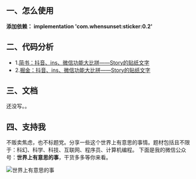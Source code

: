 ## 一、怎么使用

**添加依赖： implementation 'com.whensunset:sticker:0.2'**

## 二、代码分析

- 1.[简书：抖音、ins、微信功能大比拼——Story的贴纸文字](https://www.jianshu.com/p/4cd1dcbd8e8a)
- 2.[掘金：抖音、ins、微信功能大比拼——Story的贴纸文字](https://juejin.im/post/5cb411c75188251aed78c3d9)

## 三、文档

还没写。。

## 四、支持我

不贩卖焦虑，也不标题党。分享一些这个世界上有意思的事情。题材包括且不限于：科幻、科学、科技、互联网、程序员、计算机编程。
下面是我的微信公众号：**世界上有意思的事**，干货多多等你来看。

![世界上有意思的事](https://upload-images.jianshu.io/upload_images/2911038-fd8af9cd7bd3157d.png?imageMogr2/auto-orient/strip%7CimageView2/2/w/1240)
